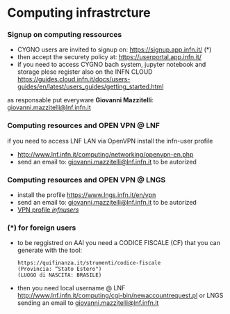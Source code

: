 # Computing infrastrcture

### Signup on computing ressources
* CYGNO users are invited to signup on: https://signup.app.infn.it/ (*)
* then accept the securety policy at: https://userportal.app.infn.it/ 
* if you need to access CYGNO bach system, jupyter notebook and storage plese register also on the INFN CLOUD https://guides.cloud.infn.it/docs/users-guides/en/latest/users_guides/getting_started.html

as responsable put everyware **Giovanni Mazzitelli**: giovanni.mazzitelli@lnf.infn.it

### Computing resources and OPEN VPN @ LNF
if you need to access LNF LAN via OpenVPN install the infn-user profile
* http://www.lnf.infn.it/computing/networking/openvpn-en.php
* send an email to: giovanni.mazzitelli@lnf.infn.it to be autorized

### Computing resources and OPEN VPN @ LNGS
* install the profile https://www.lngs.infn.it/en/vpn
* send an email to: giovanni.mazzitelli@lnf.infn.it to be autorized
* [VPN profile *infnusers*](http://www.lnf.infn.it/computing/networking/openvpn-it.php)

### (*) for foreign users ###
* to be reggistred on AAI you need a CODICE FISCALE (CF) that you can generate with the tool:

      https://quifinanza.it/strumenti/codice-fiscale 
      (Provincia: “Stato Estero")
      (LUOGO di NASCITA: BRASILE)

* then you need local username @ LNF http://www.lnf.infn.it/computing/cgi-bin/newaccountrequest.pl or LNGS sending an email to giovanni.mazzitelli@lnf.infn.it
